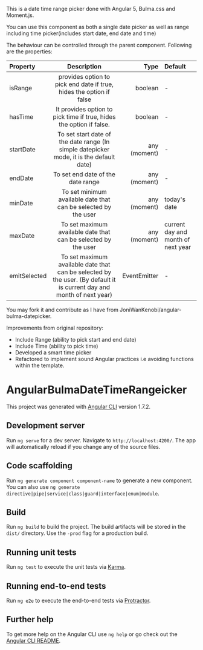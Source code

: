 This is a date time range picker done with Angular 5, Bulma.css and Moment.js. 

You can use this component as both a single date picker as well as range including time picker(includes start date, end date and time)

The behaviour can be controlled through the parent component. Following are the properties:

| Property      | Description   | Type  | Default  |
| :------------- | :----------: | -----------: | :------------- | 
| isRange | provides option to pick end date if true, hides the option if false | boolean  | - |
| hasTime | It provides option to pick time if true, hides the option if false. | boolean | - |
| startDate | To set start date of the date range (In simple datepicker mode, it is the default date) | any (moment) | - |
| endDate | To set end date of the date range | any (moment) | - |
| minDate  | To set minimum available date that can be selected by the user | any (moment) | today's date |
| maxDate |  To set maximum available date that can be selected by the user| any (moment) | current day and month of next year |
| emitSelected |  To set maximum available date that can be selected by the user. (By default it is current day and month of next year) | EventEmitter | - |

You may fork it and contribute as I have from JoniWanKenobi/angular-bulma-datepicker. 

Improvements from original repository:
- Include Range (ability to pick start and end date)
- Include Time (ability to pick time)
- Developed a smart time picker
- Refactored to implement sound Angular practices i.e avoiding functions within the template.


# AngularBulmaDateTimeRangeicker

This project was generated with [Angular CLI](https://github.com/angular/angular-cli) version 1.7.2.

## Development server

Run `ng serve` for a dev server. Navigate to `http://localhost:4200/`. The app will automatically reload if you change any of the source files.

## Code scaffolding

Run `ng generate component component-name` to generate a new component. You can also use `ng generate directive|pipe|service|class|guard|interface|enum|module`.

## Build

Run `ng build` to build the project. The build artifacts will be stored in the `dist/` directory. Use the `-prod` flag for a production build.

## Running unit tests

Run `ng test` to execute the unit tests via [Karma](https://karma-runner.github.io).

## Running end-to-end tests

Run `ng e2e` to execute the end-to-end tests via [Protractor](http://www.protractortest.org/).

## Further help

To get more help on the Angular CLI use `ng help` or go check out the [Angular CLI README](https://github.com/angular/angular-cli/blob/master/README.md).
